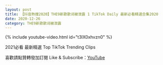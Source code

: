 ```yaml
---
layout: post
title: 【抖音熱搜2020】THE9新歌歌词被泄露 1 TikTok Daily 最新必看精選合集2020 12 26
date: 2020-12-26
category: THE9新歌歌词被泄露
---
```


{% include youtube-video.html id="t3lX0xhvzn0" %}

2021必看 最新精選 Top TikTok Trending Clips

喜歡請點贊轉發加訂閱 Like & Subscribe：[YouTube](https://www.youtube.com/channel/UCAoR7VcanIPd04uEq_GIylA/videos)

